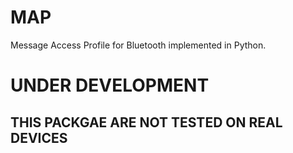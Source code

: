 MAP
===
Message Access Profile for Bluetooth implemented in Python.

UNDER DEVELOPMENT
=================
THIS PACKGAE ARE NOT TESTED ON REAL DEVICES
-------------------------------------------
